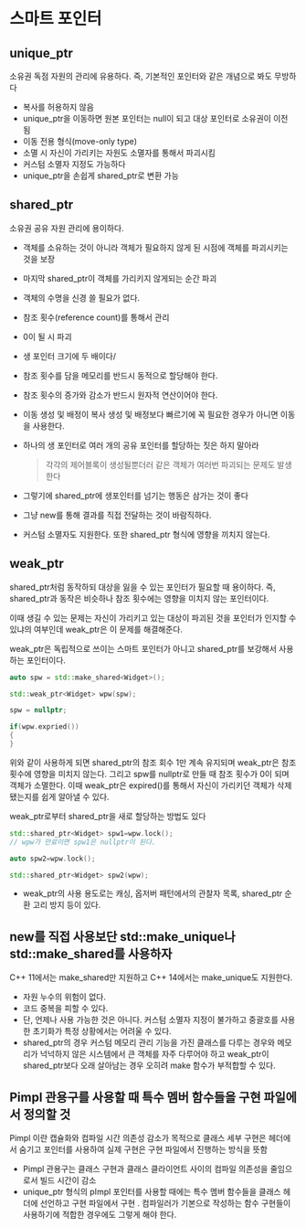 # 스마트 포인터

## unique\_ptr

소유권 독점 자원의 관리에 유용하다.
즉, 기본적인 포인터와 같은 개념으로 봐도 무방하다

* 복사를 허용하지 않음
* unique\_ptr을 이동하면 원본 포인터는 null이 되고 대상 포인터로 소유권이 이전 됨
* 이동 전용 형식(move-only type)
* 소멸 시 자신이 가리키는 자원도 소멸자를 통해서 파괴시킴
* 커스텀 소멸자 지정도 가능하다
* unique\_ptr을 손쉽게 shared\_ptr로 변환 가능

## shared\_ptr

소유권 공유 자원 관리에 용이하다.

* 객체를 소유하는 것이 아니라 객체가 필요하지 않게 된 시점에 객체를 파괴시키는 것을 보장
* 마지막 shared\_ptr이 객체를 가리키지 않게되는 순간 파괴
* 객체의 수명을 신경 쓸 필요가 없다.
* 참조 횟수(reference count)를 통해서 관리
* 0이 될 시 파괴
* 생 포인터 크기에 두 배이다/
* 참조 횟수를 담을 메모리를 반드시 동적으로 할당해야 한다.
* 참조 횟수의 증가와 감소가 반드시 원자적 연산이어야 한다.
* 이동 생성 및 배정이 복사 생성 및 배정보다 빠르기에 꼭 필요한 경우가 아니면 이동을 사용한다.
* 하나의 생 포인터로 여러 개의 공유 포인터를 할당하는 짓은 하지 말아라

    > 각각의 제어블록이 생성될뿐더러 같은 객체가 여러번 파괴되는 문제도 발생한다
* 그렇기에 shared\_ptr에 생포인터를 넘기는 행동은 삼가는 것이 좋다
* 그냥 new를 통해 결과를 직접 전달하는 것이 바람직하다.
* 커스텀 소멸자도 지원한다. 또한 shared\_ptr 형식에 영향을 끼치지 않는다.

## weak\_ptr

shared\_ptr처럼 동작하되 대상을 잃을 수 있는 포인터가 필요할 때 용이하다.
즉, shared\_ptr과 동작은 비슷하나 참조 횟수에는 영향을 미치지 않는 포인터이다.

이때 생길 수 있는 문제는 자신이 가리키고 있는 대상이 파괴된 것을 포인터가 인지할 수 있냐의 여부인데 weak\_ptr은 이 문제를 해결해준다.

weak\_ptr은 독립적으로 쓰이는 스마트 포인터가 아니고 shared\_ptr를 보강해서 사용하는 포인터이다.

```C++
auto spw = std::make_shared<Widget>();

std::weak_ptr<Widget> wpw(spw);

spw = nullptr;

if(wpw.expried())
{
}
```

위와 같이 사용하게 되면 shared\_ptr의 참조 회수 1만 계속 유지되며 weak\_ptr은 참조 횟수에 영향을 미치지 않는다. 그리고 spw를 nullptr로 만들 때 참조 횟수가 0이 되며 객체가 소멸한다.
이때 weak\_ptr은 expired()를 통해서 자신이 가리키던 객체가 삭제됐는지를 쉽게 알아낼 수 있다.

weak\_ptr로부터 shared\_ptr을 새로 할당하는 방법도 있다

```C++
std::shared_ptr<Widget> spw1=wpw.lock();
// wpw가 만료이면 spw1은 nullptr이 된다.

auto spw2=wpw.lock();

std::shared_ptr<Widget> spw2(wpw);
```

* weak\_ptr의 사용 용도로는 캐싱, 옵저버 패턴에서의 관찰자 목록, shared\_ptr 순환 고리 방지 등이 있다.

## new를 직접 사용보단 std::make\_unique나 std::make\_shared를 사용하자

C++ 11에서는 make\_shared만 지원하고 C++ 14에서는 make\_unique도 지원한다.

* 자원 누수의 위험이 없다.
* 코드 중복을 피할 수 있다.
* 단, 언제나 사용 가능한 것은 아니다. 커스텀 소멸자 지정이 불가하고 중괄호를 사용한 초기화가 특정 상황에서는 어려울 수 있다.
* shared\_ptr의 경우 커스텀 메모리 관리 기능을 가진 클래스를 다루는 경우와 메모리가 넉넉하지 않은 시스템에서 큰 객체를 자주 다루어야 하고 weak\_ptr이 shared\_ptr보다 오래 살아남는 경우 오히려 make 함수가 부적합할 수 있다.

## Pimpl 관용구를 사용할 때 특수 멤버 함수들을 구현 파일에서 정의할 것

Pimpl 이란 캡슐화와 컴파일 시간 의존성 감소가 목적으로 클래스 세부 구현은 헤더에서 숨기고 포인터를 사용하여 실제 구현은 구현 파일에서 진행하는 방식을 뜻함

* Pimpl 관용구는 클래스 구현과 클래스 클라이언트 사이의 컴파일 의존성을 줄임으로서 빌드 시간이 감소
* unique\_ptr 형식의 pImpl 포인터를 사용할 때에는 특수 멤버 함수들을 클래스 헤더에 선언하고 구현 파일에서 구현 . 컴파일러가 기본으로 작성하는 함수 구현들이 사용하기에 적합한 경우에도 그렇게 해야 한다.
